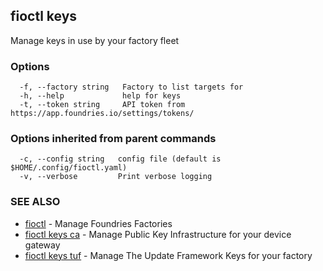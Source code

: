 ## fioctl keys

Manage keys in use by your factory fleet

### Options

```
  -f, --factory string   Factory to list targets for
  -h, --help             help for keys
  -t, --token string     API token from https://app.foundries.io/settings/tokens/
```

### Options inherited from parent commands

```
  -c, --config string   config file (default is $HOME/.config/fioctl.yaml)
  -v, --verbose         Print verbose logging
```

### SEE ALSO

* [fioctl](fioctl.md)	 - Manage Foundries Factories
* [fioctl keys ca](fioctl_keys_ca.md)	 - Manage Public Key Infrastructure for your device gateway
* [fioctl keys tuf](fioctl_keys_tuf.md)	 - Manage The Update Framework Keys for your factory

